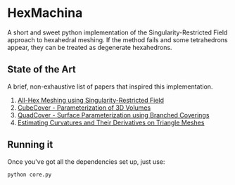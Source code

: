  HexMachina
==============
A short and sweet python implementation of the Singularity-Restricted Field approach to hexahedral meshing. If the method fails and some tetrahedrons appear, they can be treated as degenerate hexahedrons.

State of the Art
-----------
A brief, non-exhaustive list of papers that inspired this implementation.
 1. [All-Hex Meshing using Singularity-Restricted Field](http://i.cs.hku.hk/~wenping/allhex.pdf)
 2. [CubeCover - Parameterization of 3D Volumes](http://www.mi.fu-berlin.de/en/math/groups/ag-geom/publications/db/2011_Nieser-Reitebuch-Polthier_CubeCover.pdf)
 3. [QuadCover - Surface Parameterization using Branched Coverings](http://www.mi.fu-berlin.de/en/math/groups/ag-geom/publications/db/KNP07-QuadCover.pdf)
 3. [Estimating Curvatures and Their Derivatives on Triangle Meshes](http://gfx.cs.princeton.edu/pubs/_2004_ECA/curvpaper.pdf)


Running it
-------------
Once you've got all the dependencies set up, just use:

    python core.py
